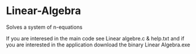 # Linear-Algebra
Solves a system of n-equations

If you are interesed in the main code see Linear algebre.c & help.txt and if you are interested in the application download the binary Linear Algebra.exe  
